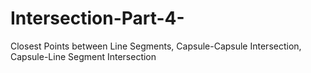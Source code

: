 # Intersection-Part-4-
Closest Points between Line Segments, Capsule-Capsule Intersection, Capsule-Line Segment Intersection
